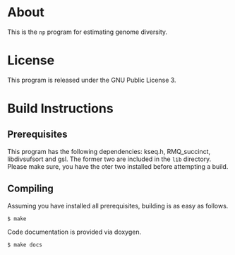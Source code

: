 # About

This is the `np` program for estimating genome diversity.

# License

This program is released under the GNU Public License 3.

# Build Instructions

## Prerequisites

This program has the following dependencies: kseq.h, RMQ_succinct, libdivsufsort and gsl. The former two are included in the `lib` directory. Please make sure, you have the oter two installed before attempting a build.

## Compiling

Assuming you have installed all prerequisites, building is as easy as follows.

	$ make

Code documentation is provided via doxygen.

	$ make docs

